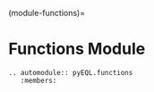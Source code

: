 (module-functions)=

# Functions Module

```{eval-rst}
.. automodule:: pyEQL.functions
   :members:
```
